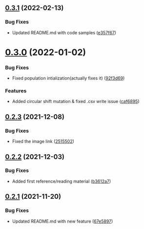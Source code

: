 ## [0.3.1](https://github.com/Agrover112/fliscopt/compare/v0.3.0...v0.3.1) (2022-02-13)


### Bug Fixes

* Updated README.md with code samples ([e357f67](https://github.com/Agrover112/fliscopt/commit/e357f67e4344f091bc89b386d2b8f64b61adeed8))



# [0.3.0](https://github.com/Agrover112/fliscopt/compare/v0.2.3...v0.3.0) (2022-01-02)


### Bug Fixes

* Fixed population intialization(actually fixes it) ([92f3d69](https://github.com/Agrover112/fliscopt/commit/92f3d69f954179618646893bbaf7b141272e95b5))


### Features

* Added circular shift mutation & fixed .csv write issue ([caf6895](https://github.com/Agrover112/fliscopt/commit/caf6895282a7454ece4cb4faf0df64832806d307))



## [0.2.3](https://github.com/Agrover112/fliscopt/compare/v0.2.2...v0.2.3) (2021-12-08)


### Bug Fixes

* Fixed the image link ([2515502](https://github.com/Agrover112/fliscopt/commit/2515502809e1c294f333c166f07e20ba0b3a7468))



## [0.2.2](https://github.com/Agrover112/fliscopt/compare/v0.2.1...v0.2.2) (2021-12-03)


### Bug Fixes

* Added first reference/reading material ([b3612a7](https://github.com/Agrover112/fliscopt/commit/b3612a79d631b754224647fcd6deec6ed9642e37))



## [0.2.1](https://github.com/Agrover112/fliscopt/compare/v0.2.0...v0.2.1) (2021-11-20)


### Bug Fixes

* Updated README.md with new feature ([67e5897](https://github.com/Agrover112/fliscopt/commit/67e5897d1ab1c6d953a7700168315f70e0800342))



